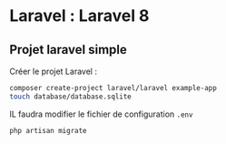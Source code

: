 # Laravel : Laravel 8

## Projet laravel simple

Créer le projet Laravel :

```sh
composer create-project laravel/laravel example-app
touch database/database.sqlite
```

IL faudra modifier le fichier de configuration `.env`

```sh
php artisan migrate
```
